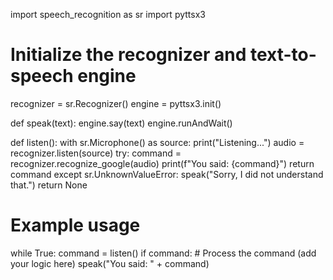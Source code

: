 import speech_recognition as sr
import pyttsx3

# Initialize the recognizer and text-to-speech engine
recognizer = sr.Recognizer()
engine = pyttsx3.init()

def speak(text):
    engine.say(text)
    engine.runAndWait()

def listen():
    with sr.Microphone() as source:
        print("Listening...")
        audio = recognizer.listen(source)
        try:
            command = recognizer.recognize_google(audio)
            print(f"You said: {command}")
            return command
        except sr.UnknownValueError:
            speak("Sorry, I did not understand that.")
            return None

# Example usage
while True:
    command = listen()
    if command:
        # Process the command (add your logic here)
        speak("You said: " + command)
